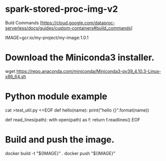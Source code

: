 # spark-stored-proc-img-v2

Buld Commands [https://cloud.google.com/dataproc-serverless/docs/guides/custom-containers#build_commands]

IMAGE=gcr.io/my-project/my-image:1.0.1

# Download the Miniconda3 installer.
wget https://repo.anaconda.com/miniconda/Miniconda3-py39_4.10.3-Linux-x86_64.sh

# Python module example
cat >test_util.py <<EOF
def hello(name):
  print("hello {}".format(name))

def read_lines(path):
  with open(path) as f:
    return f.readlines()
EOF

# Build and push the image.
docker build -t "${IMAGE}" .
docker push "${IMAGE}"
